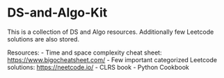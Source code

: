 # DS-and-Algo-Kit
This is a collection of DS and Algo resources. Additionally few Leetcode solutions are also stored. 

Resources: 
    - Time and space complexity cheat sheet: https://www.bigocheatsheet.com/ 
    - Few important categorized Leetcode solutions: https://neetcode.io/
    - CLRS book
    - Python Cookbook




